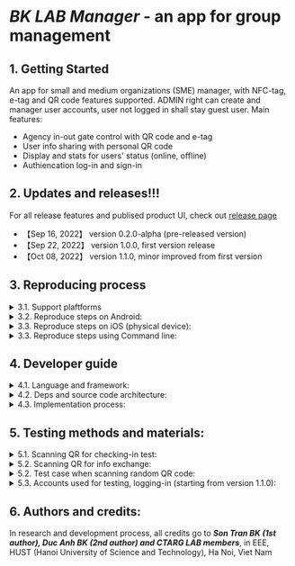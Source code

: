 # ***BK LAB Manager*** - an app for group management

## 1. Getting Started
An app for small and medium organizations (SME) manager, with NFC-tag, e-tag and QR code features supported. ADMIN right can create and manager user accounts, user not logged in shall stay guest user. Main features:
- Agency in-out gate control with QR code and e-tag
- User info sharing with personal QR code
- Display and stats for users' status (online, offline)
- Authiencation log-in and sign-in
## 2. Updates and releases!!!
For all release features and publised product UI, check out [release page](https://github.com/SontranBK/nfc_mobile_app/releases)
* 【Sep 16, 2022】 version 0.2.0-alpha (pre-released version)
* 【Sep 22, 2022】 version 1.0.0, first version release 
* 【Oct 08, 2022】 version 1.1.0, minor improved from first version

## 3. Reproducing process
<details>
<summary> 3.1. Support plaftforms</summary>

- We support iOS, Android, Windows mobile, tablet platform
- Tested on iphone XS Max, Redmi 9A and other iOS, Android devices.
</details>

<details>
<summary> 3.2. Reproduce steps on Android:</summary>

- Reproduce steps on physical devices: 
    1. Enable Developer Options on Android device setting (USB debug, install via USB). 
    2. Install Android Studio and plug your device into your computer.
    3. Open Android Studio and run app with Android Studio.
    4. If error return, run with following commands: flutter run --no-sound-null-safety
- Reproduce steps on virtual devices:
    1. Install Android Studio, create a virtual device on Android Studio
    2. Run app with Android Studio on virtual device
</details>

<details>
<summary> 3.3. Reproduce steps on iOS (physical device):</summary>

1. MacOS required, install XCode on MacOS device, connect your device to MacOS
2. In Terminal, navigate to this folder, type in:
```shell
open ios/Runner.xcworkspace
```
3. In XCode, "Product" -> "Build for" -> "Profiling"
4. In XCode, "Product" -> "Perform Actions" -> "Profile Without Building"
5. In iOS device, open Setting, "Trust this developer"
</details>

<details>
<summary>  3.3. Reproduce steps using Command line:</summary>

- You can also build apk and install app without using Android Studio, by using Terminal Command Line. 
- Command line for build Android apk:
```shell
flutter build apk --release --no-sound-null-safety
```
- Command line for build iOS:
```shell
flutter build ios --no-sound-null-safety                          
```
- Command line for run app on Android, iOS:
```shell
flutter run --no-sound-null-safety
```
</details>

## 4. Developer guide
<details>
<summary> 4.1. Language and framework:</summary>

- This product is written in Dart language, Flutter framework

- A few resources to get you started if this is your first Flutter project:
    - [Lab: Write your first Flutter app](https://docs.flutter.dev/get-started/codelab)
    - [Cookbook: Useful Flutter samples](https://docs.flutter.dev/cookbook)


- For help getting started with Flutter development, view the
[online documentation](https://docs.flutter.dev/), which offers tutorials,
samples, guidance on mobile development, and a full API reference.
</details>

<details>
<summary> 4.2. Deps and source code architecture:</summary>

- Check out deps used in [pubspec file](pubspec.yaml)
</details>

<details>
<summary> 4.3. Implementation process:</summary>

- Step 1: Installation and configuration environment:
    - Install Android studio: https://developer.android.com/studio 
    - Setup emulator: https://developer.android.com/studio/run/managing-avd
    - Install Flutter framework and Dart language: https://docs.flutter.dev/development/tools/android-studio.
    
    After finishing above step you will have the below screen.
    <p align="center">
    <img src="https://user-images.githubusercontent.com/97107855/193439217-1e0781cb-028f-417f-ae9e-da4c8a86f95a.png" width="250">
- Step 2: Open and run project:
    - Clone source code via git: git clone git@github.com:SontranBK/nfc_mobile_app.git
    - Open source code via Android Studio then setup framework
</details>

## 5. Testing methods and materials:

<details>
<summary> 5.1. Scanning QR for checking-in test:</summary>

- Please perform QR scanning QR codes below for checking in CTARG 618 Ta Quang Buu Library, then click Update Status:
<p align="center">
<img src="https://user-images.githubusercontent.com/97107855/193439066-653f6725-927d-4dc3-9c98-5974405f0fea.png" width="200">
<img src="https://user-images.githubusercontent.com/97107855/193439071-547fce75-5d06-4426-b988-8da2ead99a5d.png" width="200">
<img src="https://user-images.githubusercontent.com/97107855/193439080-1fc1572d-dccd-4b7d-b0cd-a31abf350047.png" width="200">
</p>

- Also, QR scanning codes below for checking in 410 C9 Building, then click Update Status:

<p align="center">
<img src="https://user-images.githubusercontent.com/97107855/193439217-1e0781cb-028f-417f-ae9e-da4c8a86f95a.png" width="200">

<img src="https://user-images.githubusercontent.com/58517115/197675993-bdd14b9f-39da-463a-9b0f-afd06e36b94e.png" width="200">
    
<img src="https://user-images.githubusercontent.com/97107855/193439239-b89867c9-bc59-4674-8bae-42fabb986d30.png" width="200">
          

</p>

- ***NOTE:*** user can only check in and update status as ONLINE between 8 a.m and 6 p.m everyday, including Saturday and Sunday. Outside these time range, "Update Status" button will return error dialog and user's status remains OFFLINE

</details>

<details>
<summary> 5.2. Scanning QR for info exchange:</summary>

- Please perform QR scanning QR codes below for info exchange, then click Open Contact From QR:

<p align="center">
<img src="https://user-images.githubusercontent.com/97107855/193439663-61dd0ac3-4367-4853-bc0d-1c134adb6a47.png" width="200">
<img src="https://user-images.githubusercontent.com/97107855/193439665-8d353306-2d6b-4d66-95bb-37d77e0f7d3b.png" width="200">
<img src="https://user-images.githubusercontent.com/97107855/193439667-d64fdb47-aae8-4552-96c3-c2ef22c30ac1.png" width="200">
</p>

- ***NOTE:*** These QR Codes above contain facebook and instagram link of Marc Zuckerberg (CEO of Meta), CR7 (a famous footballer) and Chelsea Football Club. The phone number and MS Teams account is random.

</details>


<details>
<summary> 5.2. Test case when scanning random QR code:</summary>

- Check out below random QR Codes, scan them with our app:

<p align="center">
<img src="https://user-images.githubusercontent.com/97107855/193439821-6d8c5e9c-2371-4b0c-b15e-6acc6c92e5ba.png" width="250">

<img src="https://user-images.githubusercontent.com/97107855/193439818-4d4df195-70ff-4651-be34-2e3b3d761745.png" width="250">
</p>


</details>

<details>
<summary> 5.3. Accounts used for testing, logging-in (starting from version 1.1.0):</summary>

- Please contact authors if you need accounts for testing, logging-in via email: son.tt2460M@sis.hust.edu.vn
- Members of CTARG and MAP will be provided with an account

</details>


## 6. Authors and credits:
In research and development process, all credits go to ***Son Tran BK (1st author), Duc Anh BK (2nd author) and CTARG LAB members***, in EEE, HUST (Hanoi University of Science and Technology), Ha Noi, Viet Nam

